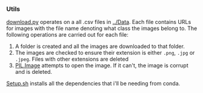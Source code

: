 ### Utils
[download.py](https://github.com/Blowoffvalve/ComputerVisionProject/blob/master/utils/download.py) operates on a all .csv files in [../Data](https://github.com/Blowoffvalve/ComputerVisionProject/tree/master/Data). Each file contains URLs for images with the file name denoting what class the images belong to. The following operations are carried out for each file:
1. A folder is created  and all the images are downloaded to that folder. 
2. The images are checked to ensure their extension is either `.png`, `.jpg` or `.jpeg`. Files with other extensions are deleted
3. [PIL.Image](https://pillow.readthedocs.io/en/stable/reference/Image.html) attempts to open the image. If it can't, the image is corrupt and is deleted.

[Setup.sh](https://github.com/Blowoffvalve/ComputerVisionProject/blob/master/utils/Setup.sh) installs all the dependencies that i'll be needing from conda.
